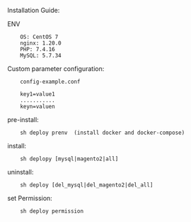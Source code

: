Installation Guide:

ENV

        OS: CentOS 7
        nginx: 1.20.0
        PHP: 7.4.16
        MySQL: 5.7.34

Custom parameter configuration:

        config-example.conf

        key1=value1
        ...........
        keyn=valuen
pre-install:

        sh deploy prenv  (install docker and docker-compose)
        
install:

        sh deplopy [mysql|magento2|all]
        
uninstall:

        sh deploy [del_mysql|del_magento2|del_all]
        
set Permission:

        sh deploy permission
